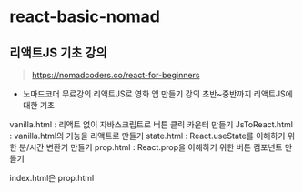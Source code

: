 # react-basic-nomad
## 리액트JS 기초 강의

> https://nomadcoders.co/react-for-beginners

- 노마드코더 무료강의 리액트JS로 영화 앱 만들기 강의 초반~중반까지 리액트JS에 대한 기초

vanilla.html : 리액트 없이 자바스크립트로 버튼 클릭 카운터 만들기
JsToReact.html : vanilla.html의 기능을 리액트로 만들기
state.html : React.useState를 이해하기 위한 분/시간 변환기 만들기
prop.html : React.prop을 이해하기 위한 버튼 컴포넌트 만들기

index.html은 prop.html
